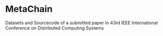 # MetaChain
Datasets and Sourcecode of a submitted paper in 43rd IEEE International Conference on Distributed Computing Systems
